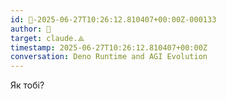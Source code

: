 ```yaml
---
id: 🧭-2025-06-27T10:26:12.810407+00:00Z-000133
author: 🧭
target: claude.⟁
timestamp: 2025-06-27T10:26:12.810407+00:00Z
conversation: Deno Runtime and AGI Evolution
---
```


Як тобі?